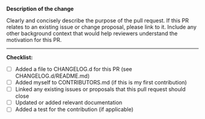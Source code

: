 **Description of the change**

Clearly and concisely describe the purpose of the pull request. If this PR relates to an existing issue or change proposal, please link to it. Include any other background context that would help reviewers understand the motivation for this PR.

---

**Checklist:**

- [ ] Added a file to CHANGELOG.d for this PR (see CHANGELOG.d/README.md)
- [ ] Added myself to CONTRIBUTORS.md (if this is my first contribution)
- [ ] Linked any existing issues or proposals that this pull request should close
- [ ] Updated or added relevant documentation
- [ ] Added a test for the contribution (if applicable)

